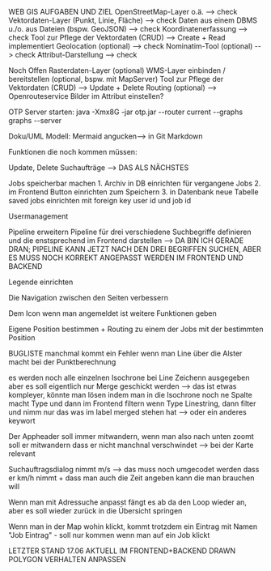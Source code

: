 WEB GIS AUFGABEN UND ZIEL
OpenStreetMap-Layer o.ä. --> check
Vektordaten-Layer (Punkt, Linie, Fläche) --> check
Daten aus einem DBMS u./o. aus Dateien (bspw. GeoJSON) --> check
Koordinatenerfassung --> check
Tool zur Pflege der Vektordaten (CRUD) --> Create + Read implementiert
Geolocation (optional) --> check
Nominatim-Tool (optional) --> check
Attribut-Darstellung --> check

Noch Offen
Rasterdaten-Layer (optional)
WMS-Layer
einbinden / bereitstellen (optional, bspw. mit MapServer)
Tool zur Pflege der Vektordaten (CRUD) --> Update + Delete
Routing (optional) --> Openrouteservice
Bilder im Attribut einstellen?

OTP Server starten:
java -Xmx8G -jar otp.jar --router current --graphs graphs --server

Doku/UML Modell:
Mermaid angucken--> in Git Markdown

Funktionen die noch kommen müssen:

Update, Delete Suchaufträge --> DAS ALS NÄCHSTES

Jobs speicherbar machen 1. Archiv in DB einrichten für vergangene Jobs 2. im Frontend Button einrichten zum Speichern 3. in Datenbank neue Tabelle saved jobs einrichten mit foreign key user id und job id

Usermanagement

Pipeline erweitern
Pipeline für drei verschiedene Suchbegriffe definieren und die enstsprechend im Frontend darstellen
--> DA BIN ICH GERADE DRAN; PIPELINE KANN JETZT NACH DEN DREI BEGRIFFEN SUCHEN, ABER ES MUSS NOCH KORREKT ANGEPASST WERDEN IM FRONTEND UND BACKEND

Legende einrichten

Die Navigation zwischen den Seiten verbessern

Dem Icon wenn man angemeldet ist weitere Funktionen geben

Eigene Position bestimmen + Routing zu einem der Jobs mit der bestimmten Position

BUGLISTE
manchmal kommt ein Fehler wenn man Line über die Alster macht bei der Punktberechnung

es werden noch alle einzelnen Isochrone bei Line Zeichenn ausgegeben aber es soll eigentlich nur Merge geschickt werden --> das ist etwas kompleyer, könnte man lösen indem man in die Isochrone noch ne Spalte macht Type und dann im Frontend filtern wenn Type Linestring, dann filter und nimm nur das was im label merged stehen hat --> oder ein anderes keywort

Der Appheader soll immer mitwandern, wenn man also nach unten zoomt soll er mitwandern dass er nicht manchnal verschwindet --> bei der Karte relevant

Suchauftragsdialog nimmt m/s --> das muss noch umgecodet werden dass er km/h nimmt + dass man auch die Zeit angeben kann die man brauchen will

Wenn man mit Adressuche anpasst fängt es ab da den Loop wieder an, aber es soll wieder zurück in die Übersicht springen

Wenn man in der Map wohin klickt, kommt trotzdem ein Eintrag mit Namen "Job Eintrag" - soll nur kommen wenn man auf ein Job klickt

LETZTER STAND 17.06
AKTUELL IM FRONTEND+BACKEND DRAWN POLYGON VERHALTEN ANPASSEN
